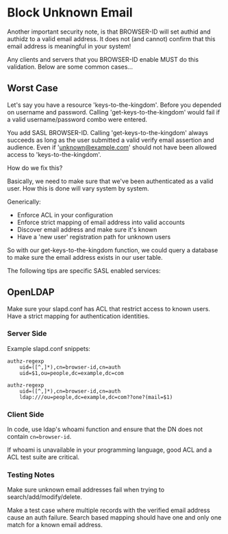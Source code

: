 # Block Unknown Email #
Another important security note, is that BROWSER-ID will
set authid and authidz to a valid email address. It 
does not (and cannot) confirm that this email address
is meaningful in your system!

Any clients and servers that you BROWSER-ID enable MUST
do this validation. Below are some common cases...

## Worst Case ##
Let's say you have a resource 'keys-to-the-kingdom'. Before
you depended on username and password. Calling 'get-keys-to-the-kingdom'
would fail if a valid username/password combo were entered.

You add SASL BROWSER-ID. Calling 'get-keys-to-the-kingdom' always 
succeeds as long as the user submitted a valid verify email assertion
and audience. Even if 'unknown@example.com' should not have been allowed
access to 'keys-to-the-kingdom'.

How do we fix this?

Basically, we need to make sure that we've been authenticated as a 
valid user. How this is done will vary system by system.

Generically:

* Enforce ACL in your configuration
* Enforce strict mapping of email address into valid accounts
* Discover email address and make sure it's known
* Have a 'new user' registration path for unknown users

So with our get-keys-to-the-kingdom function, we could query a database to
make sure the email address exists in our user table.

The following tips are specific SASL enabled services:

## OpenLDAP ##
Make sure your slapd.conf has ACL that restrict access
to known users. Have a strict mapping for authentication identities.

### Server Side ###

Example slapd.conf snippets:

    authz-regexp
        uid=([^,]*),cn=browser-id,cn=auth
        uid=$1,ou=people,dc=example,dc=com

    authz-regexp
        uid=([^,]*),cn=browser-id,cn=auth
        ldap:///ou=people,dc=example,dc=com??one?(mail=$1)


### Client Side ###

In code, use ldap's whoami function and ensure that the DN does not 
contain `cn=browser-id`.

If whoami is unavailable in your programming language, good ACL and a 
ACL test suite are critical.

### Testing Notes ###
Make sure unknown email addresses fail when trying to search/add/modify/delete.

Make a test case where multiple records with the verified email address 
cause an auth failure. Search based mapping should have one and only one 
match for a known email address.